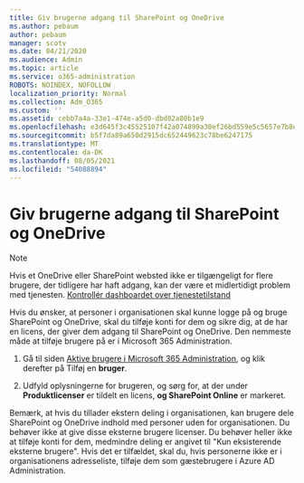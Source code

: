 ```yaml
---
title: Giv brugerne adgang til SharePoint og OneDrive
ms.author: pebaum
author: pebaum
manager: scotv
ms.date: 04/21/2020
ms.audience: Admin
ms.topic: article
ms.service: o365-administration
ROBOTS: NOINDEX, NOFOLLOW
localization_priority: Normal
ms.collection: Adm_O365
ms.custom: ''
ms.assetid: cebb7a4a-33e1-474e-a5d0-dbd02a80b1e9
ms.openlocfilehash: e3d645f3c45525107f42a074899a30ef26bd559e5c5657e7b8ef69d406357b32
ms.sourcegitcommit: b5f7da89a650d2915dc652449623c78be6247175
ms.translationtype: MT
ms.contentlocale: da-DK
ms.lasthandoff: 08/05/2021
ms.locfileid: "54088894"
---
```

# <a name="give-users-access-to-sharepoint-and-onedrive"></a>Giv brugerne adgang til SharePoint og OneDrive

> [!NOTE]
> Hvis et OneDrive eller SharePoint websted ikke er tilgængeligt for flere brugere, der tidligere har haft adgang, kan der være et midlertidigt problem med tjenesten. [Kontrollér dashboardet over tjenestetilstand](https://portal.office.com/adminportal/home#/servicehealth)
  
Hvis du ønsker, at personer i organisationen skal kunne logge på og bruge SharePoint og OneDrive, skal du tilføje konti for dem og sikre dig, at de har en licens, der giver dem adgang til SharePoint og OneDrive. Den nemmeste måde at tilføje brugere på er i Microsoft 365 Administration.
  
1. Gå til siden [Aktive brugere i Microsoft 365 Administration](https://portal.office.com/adminportal/home#/users), og klik derefter på Tilføj en **bruger**.
    
2. Udfyld oplysningerne for brugeren, og sørg for, at der under **Produktlicenser** er tildelt en licens, **og SharePoint Online** er markeret. 
    
Bemærk, at hvis du tillader ekstern deling i organisationen, kan brugere dele SharePoint og OneDrive indhold med personer uden for organisationen. Du behøver ikke at give disse eksterne brugere licenser. Du behøver heller ikke at tilføje konti for dem, medmindre deling er angivet til "Kun eksisterende eksterne brugere". Hvis det er tilfældet, skal du, hvis personerne ikke er i organisationens adresseliste, tilføje dem som gæstebrugere i Azure AD Administration.
  

